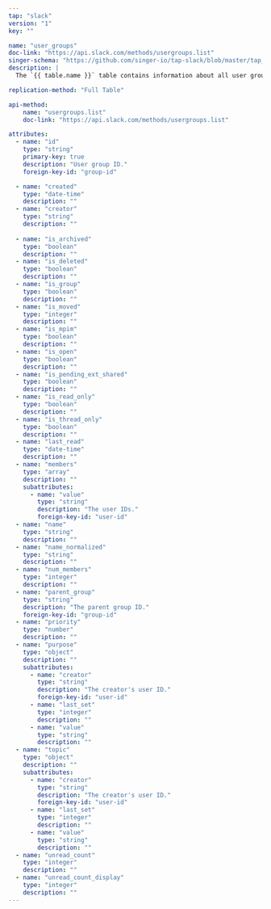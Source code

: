 ```yaml
---
tap: "slack"
version: "1"
key: ""

name: "user_groups"
doc-link: "https://api.slack.com/methods/usergroups.list"
singer-schema: "https://github.com/singer-io/tap-slack/blob/master/tap_slack/schemas/user_groups.json"
description: |
  The `{{ table.name }}` table contains information about all user groups from your {{ integration.display_name }} team.

replication-method: "Full Table"

api-method:
    name: "usergroups.list"
    doc-link: "https://api.slack.com/methods/usergroups.list"

attributes:
  - name: "id"
    type: "string"
    primary-key: true
    description: "User group ID."
    foreign-key-id: "group-id"

  - name: "created"
    type: "date-time"
    description: ""
  - name: "creator"
    type: "string"
    description: ""
  
  - name: "is_archived"
    type: "boolean"
    description: ""
  - name: "is_deleted"
    type: "boolean"
    description: ""
  - name: "is_group"
    type: "boolean"
    description: ""
  - name: "is_moved"
    type: "integer"
    description: ""
  - name: "is_mpim"
    type: "boolean"
    description: ""
  - name: "is_open"
    type: "boolean"
    description: ""
  - name: "is_pending_ext_shared"
    type: "boolean"
    description: ""
  - name: "is_read_only"
    type: "boolean"
    description: ""
  - name: "is_thread_only"
    type: "boolean"
    description: ""
  - name: "last_read"
    type: "date-time"
    description: ""
  - name: "members"
    type: "array"
    description: ""
    subattributes:
      - name: "value"
        type: "string"
        description: "The user IDs."
        foreign-key-id: "user-id"
  - name: "name"
    type: "string"
    description: ""
  - name: "name_normalized"
    type: "string"
    description: ""
  - name: "num_members"
    type: "integer"
    description: ""
  - name: "parent_group"
    type: "string"
    description: "The parent group ID."
    foreign-key-id: "group-id"
  - name: "priority"
    type: "number"
    description: ""
  - name: "purpose"
    type: "object"
    description: ""
    subattributes:
      - name: "creator"
        type: "string"
        description: "The creator's user ID."
        foreign-key-id: "user-id"
      - name: "last_set"
        type: "integer"
        description: ""
      - name: "value"
        type: "string"
        description: ""
  - name: "topic"
    type: "object"
    description: ""
    subattributes:
      - name: "creator"
        type: "string"
        description: "The creator's user ID."
        foreign-key-id: "user-id"
      - name: "last_set"
        type: "integer"
        description: ""
      - name: "value"
        type: "string"
        description: ""
  - name: "unread_count"
    type: "integer"
    description: ""
  - name: "unread_count_display"
    type: "integer"
    description: ""
---
```

